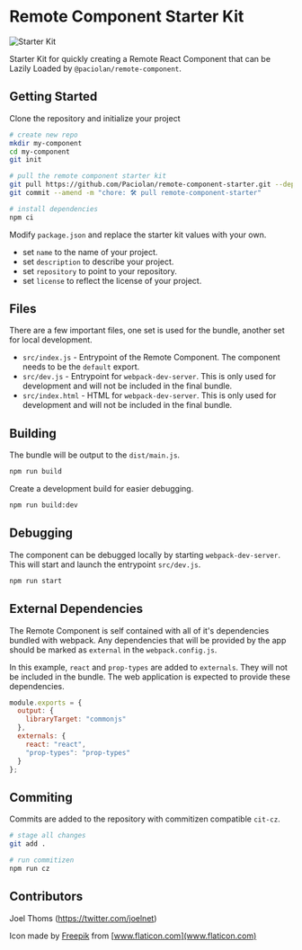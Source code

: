 # Remote Component Starter Kit

![Starter Kit](https://raw.githubusercontent.com/Paciolan/remote-component-starter/master/media/icon-small.png)

Starter Kit for quickly creating a Remote React Component that can be Lazily Loaded by `@paciolan/remote-component`.

## Getting Started

Clone the repository and initialize your project

```bash
# create new repo
mkdir my-component
cd my-component
git init

# pull the remote component starter kit
git pull https://github.com/Paciolan/remote-component-starter.git --depth=1
git commit --amend -m "chore: 🛠️ pull remote-component-starter"

# install dependencies
npm ci
```

Modify `package.json` and replace the starter kit values with your own.

- set `name` to the name of your project.
- set `description` to describe your project.
- set `repository` to point to your repository.
- set `license` to reflect the license of your project.

## Files

There are a few important files, one set is used for the bundle, another set for local development.

- `src/index.js` - Entrypoint of the Remote Component. The component needs to be the `default` export.
- `src/dev.js` - Entrypoint for `webpack-dev-server`. This is only used for development and will not be included in the final bundle.
- `src/index.html` - HTML for `webpack-dev-server`. This is only used for development and will not be included in the final bundle.

## Building

The bundle will be output to the `dist/main.js`.

```bash
npm run build
```

Create a development build for easier debugging.

```bash
npm run build:dev
```

## Debugging

The component can be debugged locally by starting `webpack-dev-server`. This will start and launch the entrypoint `src/dev.js`.

```bash
npm run start
```

## External Dependencies

The Remote Component is self contained with all of it's dependencies bundled with webpack. Any dependencies that will be provided by the app should be marked as `external` in the `webpack.config.js`.

In this example, `react` and `prop-types` are added to `externals`. They will not be included in the bundle. The web application is expected to provide these dependencies.

```javascript
module.exports = {
  output: {
    libraryTarget: "commonjs"
  },
  externals: {
    react: "react",
    "prop-types": "prop-types"
  }
};
```

## Commiting

Commits are added to the repository with commitizen compatible `cit-cz`.

```bash
# stage all changes
git add .

# run commitizen
npm run cz
```

## Contributors

Joel Thoms (https://twitter.com/joelnet)

Icon made by [Freepik](https://www.flaticon.com/authors/freepik) from [www.flaticon.com](www.flaticon.com)

